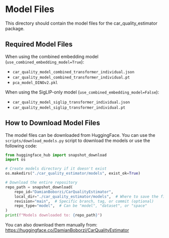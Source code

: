 # Model Files

This directory should contain the model files for the car_quality_estimator package.

## Required Model Files

When using the combined embedding model (`use_combined_embedding_model=True`):
- `car_quality_model_combined_transformer_individual.json`
- `car_quality_model_combined_transformer_individual.pt`
- `pca_model_DINOv2.pkl`

When using the SigLIP-only model (`use_combined_embedding_model=False`):
- `car_quality_model_siglip_transformer_individual.json`
- `car_quality_model_siglip_transformer_individual.pt`

## How to Download Model Files

The model files can be downloaded from HuggingFace. You can use the `scripts/download_models.py` script to download the models or use the following code:

```python
from huggingface_hub import snapshot_download
import os

# Create models directory if it doesn't exist
os.makedirs("./car_quality_estimator/models", exist_ok=True)

# Download the entire repository
repo_path = snapshot_download(
    repo_id="DamianBoborzi/CarQualityEstimator",
    local_dir="./car_quality_estimator/models",  # Where to save the files
    revision="main",  # Specific branch, tag, or commit (optional)
    repo_type="model",  # Can be "model", "dataset", or "space"
)
print(f"Models downloaded to: {repo_path}")
```

You can also download them manually from: https://huggingface.co/DamianBoborzi/CarQualityEstimator